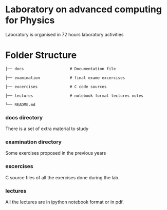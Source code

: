 # Laboratory on advanced computing for Physics

Laboratory is organised in 72 hours laboratory activities

Folder Structure
============================


    ├── docs                    # Documentation file

    ├── examimation             # final exame excercises

    ├── excercises              # C code sources  

    ├── lectures                # notebook format lectures notes

    └── README.md

### docs directory
There is a set of extra material to study

### examination directory
Some exercises proposed in the previous years

### excercises
C source files of all the exercises done during the lab.

### lectures
All the lectures are in ipython notebook format or in pdf.
